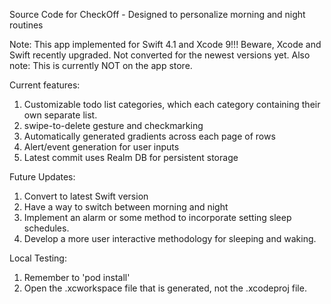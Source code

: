 Source Code for CheckOff - Designed to personalize morning and night routines


Note: This app implemented for Swift 4.1 and Xcode 9!!! Beware, Xcode and Swift recently upgraded. Not converted for the newest versions yet.
Also note: This is currently NOT on the app store.

Current features:
1. Customizable todo list categories, which each category containing their own separate list.
2. swipe-to-delete gesture and checkmarking
3. Automatically generated gradients across each page of rows
4. Alert/event generation for user inputs
5. Latest commit uses Realm DB for persistent storage

Future Updates:
1. Convert to latest Swift version
2. Have a way to switch between morning and night
3. Implement an alarm or some method to incorporate setting sleep schedules.
4. Develop a more user interactive methodology for sleeping and waking.

Local Testing:
1. Remember to 'pod install'
2. Open the .xcworkspace file that is generated, not the .xcodeproj file.
